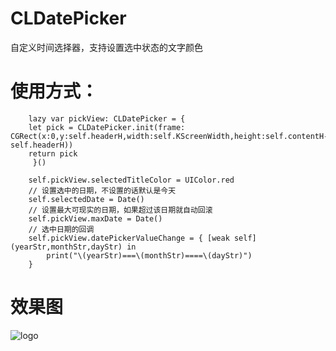# CLDatePicker
自定义时间选择器，支持设置选中状态的文字颜色

# 使用方式：
		
		lazy var pickView: CLDatePicker = {
        let pick = CLDatePicker.init(frame: CGRect(x:0,y:self.headerH,width:self.KScreenWidth,height:self.contentH-self.headerH))
        return pick
   		 }()
    
    	self.pickView.selectedTitleColor = UIColor.red
    	// 设置选中的日期，不设置的话默认是今天
        self.selectedDate = Date()
        // 设置最大可现实的日期，如果超过该日期就自动回滚
        self.pickView.maxDate = Date()
        // 选中日期的回调
        self.pickView.datePickerValueChange = { [weak self] (yearStr,monthStr,dayStr) in
            print("\(yearStr)===\(monthStr)====\(dayStr)")
        }

# 效果图

![logo](http://images2017.cnblogs.com/blog/818253/201708/818253-20170825114214043-611262458.png)